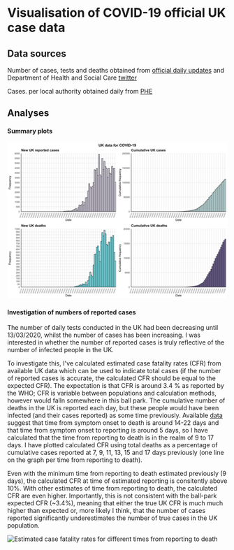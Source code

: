 # Visualisation of COVID-19 official UK case data

## Data sources

Number of cases, tests and deaths obtained from [official daily updates](https://www.arcgis.com/home/item.html?id=bc8ee90225644ef7a6f4dd1b13ea1d67) and Department of Health and Social Care [twitter](https://twitter.com/DHSCgovuk)

Cases. per local authority obtained daily from [PHE](https://www.arcgis.com/home/item.html?id=b684319181f94875a6879bbc833ca3a6)


## Analyses
#### Summary plots

![Daily and cumulative cases, tests and deaths, 10.03.2020](https://github.com/emmadoughty/Daily_COVID-19/blob/master/Summary_plot.png)

#### Investigation of numbers of reported cases

The number of daily tests conducted in the UK had been decreasing until 13/03/2020, whilst the number of cases has been increasing. I was interested in whether the number of reported cases is truly reflective of the number of infected people in the UK. 

To investigate this, I've calculated estimated case fatality rates (CFR) from available UK data which can be used to indicate total cases (if the number of reported cases is accurate, the calculated CFR should be equal to the expected CFR). The expectation is that CFR is around 3.4 % as reported by the WHO; CFR is variable between populations and calculation methods, however would falln somewhere in this ball park. The cumulative number of deaths in the UK is reported each day, but these people would have been infected (and their cases reported) as some time previously. Available [data](https://github.com/midas-network/COVID-19/tree/master/parameter_estimates/2019_novel_coronavirus) suggest that time from symptom onset to death is around 14-22 days and that time from symptom onset to reporting is around 5 days, so I have calculated that the time from reporting to death is in the realm of 9 to 17 days. I have plotted calculated CFR using total deaths as a percentage of cumulative cases reported at 7, 9, 11, 13, 15 and 17 days previously (one line on the graph per time from reporting to death). 

Even with the minimum time from reporting to death estimated previously (9 days), the calculated CFR at time of estimated reporting is consitently above 10%. With other estimates of time from reporting to death, the calculated CFR are even higher. Importantly, this is not consistent with the ball-park expected CFR (~3.4%), meaning that either the true UK CFR is much much higher than expected or, more likely I think, that the number of cases reported significantly underestimates the number of true cases in the UK population.

![Estimated case fatality rates for different times from reporting to death](https://github.com/emmadoughty/Daily_COVID-19/blob/master/CFR_Stats_plot.png)

